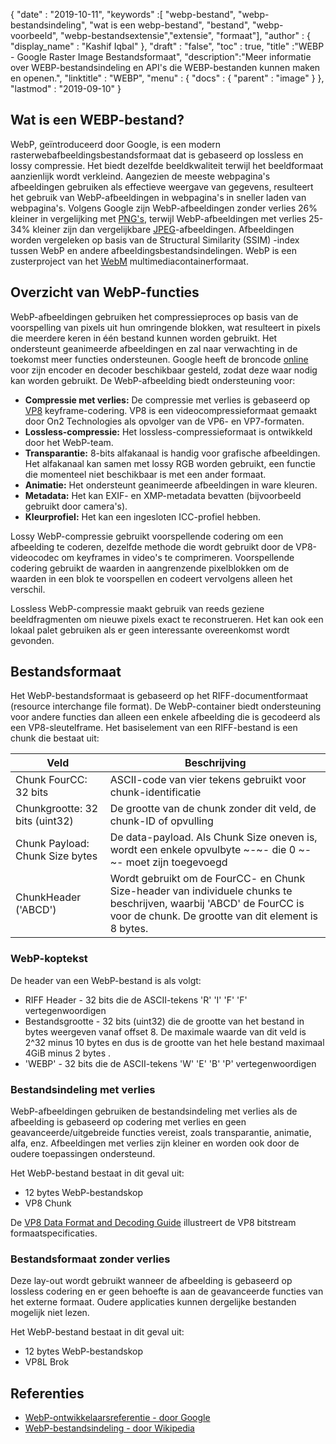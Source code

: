 {
  "date" : "2019-10-11",
  "keywords" :[ "webp-bestand", "webp-bestandsindeling", "wat is een webp-bestand", "bestand", "webp-voorbeeld", "webp-bestandsextensie","extensie", "formaat"],
  "author" : {
    "display_name" : "Kashif Iqbal"
},
  "draft" : "false",
  "toc" : true,
  "title" :"WEBP - Google Raster Image Bestandsformaat",
  "description":"Meer informatie over WEBP-bestandsindeling en API's die WEBP-bestanden kunnen maken en openen.",
  "linktitle" : "WEBP",
  "menu" : {
    "docs" : {
      "parent" : "image"
}
},
  "lastmod" : "2019-09-10"
}

## Wat is een WEBP-bestand?

WebP, geïntroduceerd door Google, is een modern rasterwebafbeeldingsbestandsformaat dat is gebaseerd op lossless en lossy compressie. Het biedt dezelfde beeldkwaliteit terwijl het beeldformaat aanzienlijk wordt verkleind. Aangezien de meeste webpagina's afbeeldingen gebruiken als effectieve weergave van gegevens, resulteert het gebruik van WebP-afbeeldingen in webpagina's in sneller laden van webpagina's. Volgens Google zijn WebP-afbeeldingen zonder verlies 26% kleiner in vergelijking met [PNG's](/nl/image/png/), terwijl WebP-afbeeldingen met verlies 25-34% kleiner zijn dan vergelijkbare [JPEG](/nl/image/jpeg/)-afbeeldingen. Afbeeldingen worden vergeleken op basis van de Structural Similarity (SSIM) -index tussen WebP en andere afbeeldingsbestandsindelingen. WebP is een zusterproject van het [WebM](https://en.wikipedia.org/wiki/WebM) multimediacontainerformaat.

## Overzicht van WebP-functies ##

WebP-afbeeldingen gebruiken het compressieproces op basis van de voorspelling van pixels uit hun omringende blokken, wat resulteert in pixels die meerdere keren in één bestand kunnen worden gebruikt. Het ondersteunt geanimeerde afbeeldingen en zal naar verwachting in de toekomst meer functies ondersteunen. Google heeft de broncode [online](https://developers.google.com/speed/webp/download) voor zijn encoder en decoder beschikbaar gesteld, zodat deze waar nodig kan worden gebruikt. De WebP-afbeelding biedt ondersteuning voor:

* **Compressie met verlies:** De compressie met verlies is gebaseerd op [VP8](https://en.wikipedia.org/wiki/VP8) keyframe-codering. VP8 is een videocompressieformaat gemaakt door On2 Technologies als opvolger van de VP6- en VP7-formaten.
* **Lossless-compressie:** Het lossless-compressieformaat is ontwikkeld door het WebP-team.
* **Transparantie:** 8-bits alfakanaal is handig voor grafische afbeeldingen. Het alfakanaal kan samen met lossy RGB worden gebruikt, een functie die momenteel niet beschikbaar is met een ander formaat.
* **Animatie:** Het ondersteunt geanimeerde afbeeldingen in ware kleuren.
* **Metadata:** Het kan EXIF- en XMP-metadata bevatten (bijvoorbeeld gebruikt door camera's).
* **Kleurprofiel:** Het kan een ingesloten ICC-profiel hebben.

Lossy WebP-compressie gebruikt voorspellende codering om een afbeelding te coderen, dezelfde methode die wordt gebruikt door de VP8-videocodec om keyframes in video's te comprimeren. Voorspellende codering gebruikt de waarden in aangrenzende pixelblokken om de waarden in een blok te voorspellen en codeert vervolgens alleen het verschil.

Lossless WebP-compressie maakt gebruik van reeds geziene beeldfragmenten om nieuwe pixels exact te reconstrueren. Het kan ook een lokaal palet gebruiken als er geen interessante overeenkomst wordt gevonden.

## Bestandsformaat ##

Het WebP-bestandsformaat is gebaseerd op het RIFF-documentformaat (resource interchange file format). De WebP-container biedt ondersteuning voor andere functies dan alleen een enkele afbeelding die is gecodeerd als een VP8-sleutelframe. Het basiselement van een RIFF-bestand is een chunk die bestaat uit:


|Veld|Beschrijving
---|---|
|Chunk FourCC: 32 bits|ASCII-code van vier tekens gebruikt voor chunk-identificatie
|Chunkgrootte: 32 bits (uint32)|De grootte van de chunk zonder dit veld, de chunk-ID of opvulling
|Chunk Payload: Chunk Size bytes|De data-payload. Als Chunk Size oneven is, wordt een enkele opvulbyte ~-~- die 0 ~-~- moet zijn toegevoegd
|ChunkHeader ('ABCD')|Wordt gebruikt om de FourCC- en Chunk Size-header van individuele chunks te beschrijven, waarbij 'ABCD' de FourCC is voor de chunk. De grootte van dit element is 8 bytes.

### WebP-koptekst ###

De header van een WebP-bestand is als volgt:

* RIFF Header - 32 bits die de ASCII-tekens 'R' 'I' 'F' 'F' vertegenwoordigen
* Bestandsgrootte - 32 bits (uint32) die de grootte van het bestand in bytes weergeven vanaf offset 8. De maximale waarde van dit veld is 2^32 minus 10 bytes en dus is de grootte van het hele bestand maximaal 4GiB minus 2 bytes .
* 'WEBP' - 32 bits die de ASCII-tekens 'W' 'E' 'B' 'P' vertegenwoordigen

### Bestandsindeling met verlies ###

WebP-afbeeldingen gebruiken de bestandsindeling met verlies als de afbeelding is gebaseerd op codering met verlies en geen geavanceerde/uitgebreide functies vereist, zoals transparantie, animatie, alfa, enz. Afbeeldingen met verlies zijn kleiner en worden ook door de oudere toepassingen ondersteund.

Het WebP-bestand bestaat in dit geval uit:

* 12 bytes WebP-bestandskop
* VP8 Chunk

De [VP8 Data Format and Decoding Guide](https://tools.ietf.org/html/rfc6386) illustreert de VP8 bitstream formaatspecificaties.

### Bestandsformaat zonder verlies ###

Deze lay-out wordt gebruikt wanneer de afbeelding is gebaseerd op lossless codering en er geen behoefte is aan de geavanceerde functies van het externe formaat. Oudere applicaties kunnen dergelijke bestanden mogelijk niet lezen.

Het WebP-bestand bestaat in dit geval uit:

* 12 bytes WebP-bestandskop
* VP8L Brok

## Referenties ##

* [WebP-ontwikkelaarsreferentie - door Google](https://developers.google.com/speed/webp/)
* [WebP-bestandsindeling - door Wikipedia](https://en.wikipedia.org/wiki/WebP)

